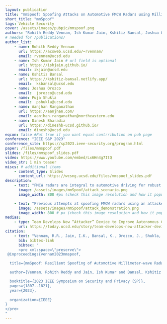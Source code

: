 ```yaml
---
layout: publication
title: "mmSpoof: Spoofing Attacks on Automotive FMCW Radars using Millimeter-wave Reflect Array"
short_title: "mmSpoof"
tags: Vehicle Security
cover: /assets/images/pubpic/mmspoof.png
authors: "Rohith Reddy Vennam, Ish Kumar Jain, Kshitiz Bansal, Joshua Orozco, Puja Shukla, Aanjhan Ranganathan, Dinesh Bharadia"
# needed for /publications/
author_list:
    - name: Rohith Reddy Vennam
      url: https://acsweb.ucsd.edu/~rvennam/
      email: rvennam@ucsd.edu
    - name: Ish Kumar Jain # url field is optional
      url: https://ishjain.github.io/
      email: ikjain@ucsd.edu
    - name: Kshitiz Bansal
      url: https://kshitiz-bansal.netlify.app/
      email:  ksbansal@ucsd.edu
    - name: Joshua Orozco
      email:  jorozco@ucsd.edu
    - name: Puja Shukla
      email:  pshukla@ucsd.edu
    - name: Aanjhan Ranganathan
      url: https://aanjhan.com/
      email: aanjhan.ranganathan@northeastern.edu
    - name: Dinesh Bharadia
      url: https://dineshb-ucsd.github.io/
      email: dineshb@ucsd.edu
eqcon: false #Put true if you want equal contrribution on pub page
conference: "IEEE S&P 2023"
conference_site: https://sp2023.ieee-security.org/program.html
paper: /files/mmspoof.pdf
slides: /files/mmspoof_slides.pdf
video: https://www.youtube.com/embed/Lx6Hn4g7ItQ
video_str: 1 min teaser
miscs: # additional items
    - content_type: Slides
      content_url: https://wcsng.ucsd.edu/files/mmspoof_slides.pdf
description:
    - text: "FMCW radars are integral to automotive driving for robust and weather-resistant sensing of surrounding objects. However, these radars are vulnerable to spoofing attacks that can cause sensor malfunction and potentially lead to accidents. For instance, an attacker driving ahead of a radar-equipped victim’s vehicle can manipulate the radar signals such that the victim radar measures a false distance to the attacker vehicle (as shown in figure). Upon falsely detecting the attacker’s phantom vehicle, the radar may trigger the vehicle to apply a sudden brake, risking the passenger’s life and causing accidents."
      image: /assets/images/mmSpoof/attack_scenario.png
      image_width: 800 #px (check this image resolution and how it populate on webpage)

    - text: "Previous attempts at spoofing FMCW radars using an attacker device have not been very effective due to the need for synchronization between the attacker and the victim. We present a novel spoofing mechanism called mmSpoof that does not require synchronization and is resilient to various security features and countermeasures of the victim radar. Our spoofing mechanism uses a “reflect array” based attacker device that reflects the radar signal with appropriate modulation to spoof the victim’s radar. We provide insights and mechanisms to flexibly spoof any distance and velocity on the victim’s radar using a unique frequency shift at the mmSpoof’s reflect array. We design a novel algorithm to estimate this frequency shift without assuming prior information about the victim’s radar. We show the effectiveness of our spoofing using a compact and mobile setup with commercial-off-the-shelf components in realistic automotive driving scenarios with commercial radars."
      image: /assets/images/mmSpoof/attack_demonstration.png
      image_width: 800 # px (check this image resolution and how it populate on webpage)
medias:
    - type: Team Develops New “Attacker” Device to Improve Autonomous Car Safety
      url: https://today.ucsd.edu/story/team-develops-new-attacker-device-to-improve-autonomous-car-safety
citation:
    - text: "Vennam, R.R., Jain, I.K., Bansal, K., Orozco, J., Shukla, P., Ranganathan, A. and Bharadia, D., 2023, May. mmSpoof: Resilient Spoofing of Automotive Millimeter-wave Radars using Reflect Array. In 2023 IEEE Symposium on Security and Privacy (SP) (pp. 1807-1821). IEEE."
      bib: bibtex-link
      bibtex: "
      <pre xml:space=\"preserve\">
 @inproceedings{vennam2023mmspoof,

  title={mmSpoof: Resilient Spoofing of Automotive Millimeter-wave Radars using Reflect Array},

  author={Vennam, Rohith Reddy and Jain, Ish Kumar and Bansal, Kshitiz and Orozco, Joshua and Shukla, Puja and Ranganathan, Aanjhan and Bharadia, Dinesh},

  booktitle={2023 IEEE Symposium on Security and Privacy (SP)},
  pages={1807--1821},
  year={2023},
  
  organization={IEEE}
}
</pre>
"
---
```

